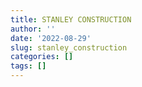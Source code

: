 ```yaml
---
title: STANLEY CONSTRUCTION
author: ''
date: '2022-08-29'
slug: stanley_construction
categories: []
tags: []
---
```

